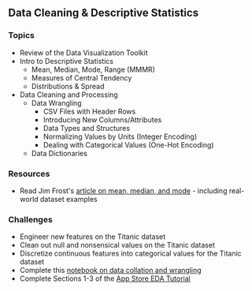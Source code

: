 ## Data Cleaning & Descriptive Statistics

### Topics
- Review of the Data Visualization Toolkit
- Intro to Descriptive Statistics
  - Mean, Median, Mode, Range (MMMR)
  - Measures of Central Tendency
  - Distributions & Spread
- Data Cleaning and Processing
  - Data Wrangling
    - CSV Files with Header Rows
    - Introducing New Columns/Attributes
    - Data Types and Structures
    - Normalizing Values by Units (Integer Encoding)
    - Dealing with Categorical Values (One-Hot Encoding)
  - Data Dictionaries

### Resources
- Read Jim Frost's [article on mean, median, and mode](http://statisticsbyjim.com/basics/measures-central-tendency-mean-median-mode/) - including real-world dataset examples

### Challenges
- Engineer new features on the Titanic dataset
- Clean out null and nonsensical values on the Titanic dataset
- Discretize continuous features into categorical values for the Titanic dataset
- Complete this [notebook on data collation and wrangling](../Notebooks/DataManipulation.ipynb)
- Complete Sections 1-3 of the [App Store EDA Tutorial](make.sc/app-store-dataset)